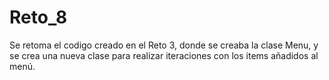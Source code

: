 # Reto_8

Se retoma el codigo creado en el Reto 3, donde se creaba la clase Menu, y se crea una nueva clase para realizar iteraciones con los items añadidos al menú.
